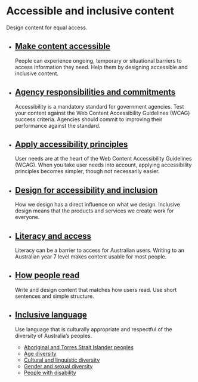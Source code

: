 Accessible and inclusive content
================================

Design content for equal access.

*   [Make content accessible](/accessible-and-inclusive-content/make-content-accessible)
    ------------------------------------------------------------------------------------
    
    People can experience ongoing, temporary or situational barriers to access information they need. Help them by designing accessible and inclusive content.
    
*   [Agency responsibilities and commitments](/accessible-and-inclusive-content/agency-responsibilities-and-commitments)
    --------------------------------------------------------------------------------------------------------------------
    
    Accessibility is a mandatory standard for government agencies. Test your content against the Web Content Accessibility Guidelines (WCAG) success criteria. Agencies should commit to improving their performance against the standard.
    
*   [Apply accessibility principles](/accessible-and-inclusive-content/apply-accessibility-principles)
    --------------------------------------------------------------------------------------------------
    
    User needs are at the heart of the Web Content Accessibility Guidelines (WCAG). When you take user needs into account, applying accessibility principles becomes simpler, though not necessarily easier.
    
*   [Design for accessibility and inclusion](/accessible-and-inclusive-content/design-accessibility-and-inclusion)
    --------------------------------------------------------------------------------------------------------------
    
    How we design has a direct influence on what we design. Inclusive design means that the products and services we create work for everyone.
    
*   [Literacy and access](/accessible-and-inclusive-content/literacy-and-access)
    ----------------------------------------------------------------------------
    
    Literacy can be a barrier to access for Australian users. Writing to an Australian year 7 level makes content usable for most people.
    
*   [How people read](/accessible-and-inclusive-content/how-people-read)
    --------------------------------------------------------------------
    
    Write and design content that matches how users read. Use short sentences and simple structure.
    
*   [Inclusive language](/accessible-and-inclusive-content/inclusive-language)
    --------------------------------------------------------------------------
    
    Use language that is culturally appropriate and respectful of the diversity of Australia’s peoples.
    
    *   [Aboriginal and Torres Strait Islander peoples](/accessible-and-inclusive-content/inclusive-language/aboriginal-and-torres-strait-islander-peoples)
    *   [Age diversity](/accessible-and-inclusive-content/inclusive-language/age-diversity)
    *   [Cultural and linguistic diversity](/accessible-and-inclusive-content/inclusive-language/cultural-and-linguistic-diversity)
    *   [Gender and sexual diversity](/accessible-and-inclusive-content/inclusive-language/gender-and-sexual-diversity)
    *   [People with disability](/accessible-and-inclusive-content/inclusive-language/people-disability)